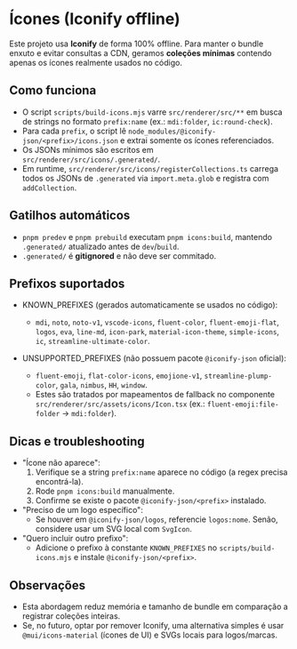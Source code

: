 # Ícones (Iconify offline)

Este projeto usa **Iconify** de forma 100% offline. Para manter o bundle enxuto e evitar consultas a CDN, geramos **coleções mínimas** contendo apenas os ícones realmente usados no código.

## Como funciona

- O script `scripts/build-icons.mjs` varre `src/renderer/src/**` em busca de strings no formato `prefix:name` (ex.: `mdi:folder`, `ic:round-check`).
- Para cada `prefix`, o script lê `node_modules/@iconify-json/<prefix>/icons.json` e extrai somente os ícones referenciados.
- Os JSONs mínimos são escritos em `src/renderer/src/icons/.generated/`.
- Em runtime, `src/renderer/src/icons/registerCollections.ts` carrega todos os JSONs de `.generated` via `import.meta.glob` e registra com `addCollection`.

## Gatilhos automáticos

- `pnpm predev` e `pnpm prebuild` executam `pnpm icons:build`, mantendo `.generated/` atualizado antes de `dev`/`build`.
- `.generated/` é **gitignored** e não deve ser commitado.

## Prefixos suportados

- KNOWN_PREFIXES (gerados automaticamente se usados no código):
  - `mdi`, `noto`, `noto-v1`, `vscode-icons`, `fluent-color`, `fluent-emoji-flat`, `logos`,
    `eva`, `line-md`, `icon-park`, `material-icon-theme`, `simple-icons`, `ic`,
    `streamline-ultimate-color`.

- UNSUPPORTED_PREFIXES (não possuem pacote `@iconify-json` oficial):
  - `fluent-emoji`, `flat-color-icons`, `emojione-v1`, `streamline-plump-color`, `gala`, `nimbus`, `HH`, `window`.
  - Estes são tratados por mapeamentos de fallback no componente `src/renderer/src/assets/icons/Icon.tsx` (ex.: `fluent-emoji:file-folder` → `mdi:folder`).

## Dicas e troubleshooting

- "Ícone não aparece":
  1) Verifique se a string `prefix:name` aparece no código (a regex precisa encontrá-la). 
  2) Rode `pnpm icons:build` manualmente.
  3) Confirme se existe o pacote `@iconify-json/<prefix>` instalado.
- "Preciso de um logo específico":
  - Se houver em `@iconify-json/logos`, referencie `logos:nome`. Senão, considere usar um SVG local com `SvgIcon`.
- "Quero incluir outro prefixo":
  - Adicione o prefixo à constante `KNOWN_PREFIXES` no `scripts/build-icons.mjs` e instale `@iconify-json/<prefix>`.

## Observações

- Esta abordagem reduz memória e tamanho de bundle em comparação a registrar coleções inteiras.
- Se, no futuro, optar por remover Iconify, uma alternativa simples é usar `@mui/icons-material` (ícones de UI) e SVGs locais para logos/marcas.
